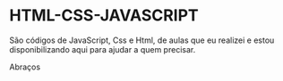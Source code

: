 # HTML-CSS-JAVASCRIPT

São códigos de JavaScript, Css e Html, de aulas que eu realizei e estou disponibilizando aqui para ajudar a quem precisar.

Abraços
